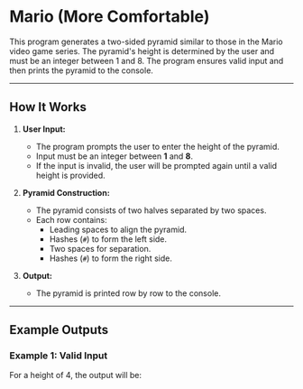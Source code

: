 # Mario (More Comfortable)

This program generates a two-sided pyramid similar to those in the Mario video game series. The pyramid's height is determined by the user and must be an integer between 1 and 8. The program ensures valid input and then prints the pyramid to the console.

---

## How It Works

1. **User Input:**
   - The program prompts the user to enter the height of the pyramid.
   - Input must be an integer between **1** and **8**.
   - If the input is invalid, the user will be prompted again until a valid height is provided.

2. **Pyramid Construction:**
   - The pyramid consists of two halves separated by two spaces.
   - Each row contains:
     - Leading spaces to align the pyramid.
     - Hashes (`#`) to form the left side.
     - Two spaces for separation.
     - Hashes (`#`) to form the right side.

3. **Output:**
   - The pyramid is printed row by row to the console.

---

## Example Outputs

### Example 1: Valid Input
For a height of 4, the output will be:
